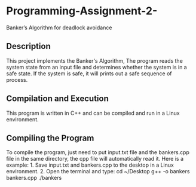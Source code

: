 # Programming-Assignment-2-
Banker’s Algorithm for deadlock avoidance

## Description
This project implements the Banker's Algorithm, The program reads the system state from an input file and determines whether the system is in a safe state. If the system is safe, it will prints out a safe sequence of process.

## Compilation and Execution
This program is written in C++ and can be compiled and run in a Linux environment.

## Compiling the Program
To compile the program, just need to put input.txt file and the bankers.cpp file in the same directory, the cpp file will automatically read it. 
Here is a example:
    1. Save input.txt and bankers.cpp to the desktop in a Linux environment.
    2. Open the terminal and type: cd ~/Desktop
                                   g++ -o bankers bankers.cpp
                                   ./bankers
